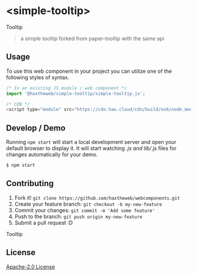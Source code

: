 # &lt;simple-tooltip&gt;

Tooltip
> a simple tooltip forked from paper-tooltip with the same api

## Usage
To use this web component in your project you can utilize one of the following styles of syntax.

```js
/* In an existing JS module / web component */
import '@haxtheweb/simple-tooltip/simple-tooltip.js';

/* CDN */
<script type="module" src="https://cdn.hax.cloud/cdn/build/es6/node_modules/@haxtheweb/simple-tooltip/simple-tooltip.js"></script>
```

## Develop / Demo
Running `npm start` will start a local development server and open your default browser to display it. It will start watching *.js and lib/*.js files for changes automatically for your demo.
```bash
$ npm start
```


## Contributing

1. Fork it! `git clone https://github.com/haxtheweb/webcomponents.git`
2. Create your feature branch: `git checkout -b my-new-feature`
3. Commit your changes: `git commit -m 'Add some feature'`
4. Push to the branch: `git push origin my-new-feature`
5. Submit a pull request :D

Tooltip

## License
[Apache-2.0 License](http://opensource.org/licenses/Apache-2.0)